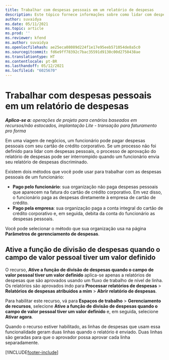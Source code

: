 ```yaml
---
title: Trabalhar com despesas pessoais em um relatório de despesas
description: Este tópico fornece informações sobre como lidar com despesas pessoais incorridas por funcionários durante viagens de negócios.
author: suvaidya
ms.date: 05/11/2021
ms.topic: article
ms.prod: ''
ms.reviewer: kfend
ms.author: suvaidya
ms.openlocfilehash: ae25eca08089d224f1e17e95eeb571054de8a5c0
ms.sourcegitcommit: fd6e9ff78392c7bac35591d9130c00d2750438ae
ms.translationtype: HT
ms.contentlocale: pt-BR
ms.lasthandoff: 05/12/2021
ms.locfileid: "6025670"
---
```

# <a name="work-with-personal-expenses-on-an-expense-report"></a>Trabalhar com despesas pessoais em um relatório de despesas

_**Aplica-se a:** operações de projeto para cenários baseados em recursos/não estocados, implantação Lite - transação para faturamento pro forma_

Em uma viagem de negócios, um funcionário pode pagar despesas pessoais com seu cartão de crédito corporativo. Se um processo não foi definido para lidar com despesas pessoais, o processo de aprovação do relatório de despesas pode ser interrompido quando um funcionário envia seu relatório de despesas discriminado.

Existem dois métodos que você pode usar para trabalhar com as despesas pessoais de um funcionário:

  - **Pago pelo funcionário**: sua organização não paga despesas pessoais que aparecem na fatura do cartão de crédito corporativo. Em vez disso, o funcionário paga as despesas diretamente à empresa de cartão de crédito. 
  - **Pago pela empresa**: sua organização paga a conta integral do cartão de crédito corporativo e, em seguida, debita da conta do funcionário as despesas pessoais.

Você pode selecionar o método que sua organização usa na página **Parâmetros de gerenciamento de despesas**.


## <a name="enable-split-expense-function-when-personal-amount-field-has-value-defined"></a>Ative a função de divisão de despesas quando o campo de valor pessoal tiver um valor definido

O recurso, **Ative a função de divisão de despesas quando o campo de valor pessoal tiver um valor definido** aplica-se apenas a relatórios de despesas que são aprovados usando um fluxo de trabalho de nível de linha. Os relatórios são aprovados indo para **Processar relatórios de despesas** > **Relatórios de despesas atribuídos a mim** > **Abrir relatório de despesas**. 

Para habilitar este recurso, vá para **Espaços de trabalho** > **Gerenciamento de recursos**, selecione **Ative a função de divisão de despesas quando o campo de valor pessoal tiver um valor definido** e, em seguida, selecione **Ativar agora**. 

Quando o recurso estiver habilitado, as linhas de despesas que usam essa funcionalidade geram duas linhas quando o relatório é enviado. Duas linhas são geradas para que o aprovador possa aprovar cada linha separadamente.


[!INCLUDE[footer-include](../includes/footer-banner.md)]
